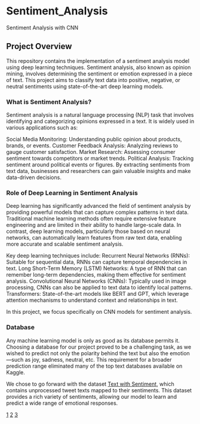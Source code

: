 # Sentiment_Analysis
Sentiment Analysis with CNN
## Project Overview
This repository contains the implementation of a sentiment analysis model using deep learning techniques. Sentiment analysis, also known as opinion mining, involves determining the sentiment or emotion expressed in a piece of text. This project aims to classify text data into positive, negative, or neutral sentiments using state-of-the-art deep learning models.
### What is Sentiment Analysis?
Sentiment analysis is a natural language processing (NLP) task that involves identifying and categorizing opinions expressed in a text. It is widely used in various applications such as:

Social Media Monitoring: Understanding public opinion about products, brands, or events.
Customer Feedback Analysis: Analyzing reviews to gauge customer satisfaction.
Market Research: Assessing consumer sentiment towards competitors or market trends.
Political Analysis: Tracking sentiment around political events or figures.
By extracting sentiments from text data, businesses and researchers can gain valuable insights and make data-driven decisions.
### Role of Deep Learning in Sentiment Analysis
Deep learning has significantly advanced the field of sentiment analysis by providing powerful models that can capture complex patterns in text data. Traditional machine learning methods often require extensive feature engineering and are limited in their ability to handle large-scale data. In contrast, deep learning models, particularly those based on neural networks, can automatically learn features from raw text data, enabling more accurate and scalable sentiment analysis.

Key deep learning techniques include:
Recurrent Neural Networks (RNNs): Suitable for sequential data, RNNs can capture temporal dependencies in text.
Long Short-Term Memory (LSTM) Networks: A type of RNN that can remember long-term dependencies, making them effective for sentiment analysis.
Convolutional Neural Networks (CNNs): Typically used in image processing, CNNs can also be applied to text data to identify local patterns.
Transformers: State-of-the-art models like BERT and GPT, which leverage attention mechanisms to understand context and relationships in text.

In this project, we focus specifically on CNN models for sentiment analysis.

### Database
Any machine learning model is only as good as its database permits it. Choosing a database for our project proved to be a challenging task, as we wished to predict not only the polarity behind the text but also the emotion—such as joy, sadness, neutral, etc. This requirement for a broader prediction range eliminated many of the top text databases available on Kaggle.

We chose to go forward with the dataset [Text with Sentiment](https://www.kaggle.com/datasets/divu2001/text-with-sentiment), which contains unprocessed tweet texts mapped to their sentiments. This dataset provides a rich variety of sentiments, allowing our model to learn and predict a wide range of emotional responses.


[1](https://doi.org/10.48550/arXiv.2006.03541) [2](https://www.baeldung.com/cs/word-embeddings-cbow-vs-skip-gram) [3](https://www.ibm.com/topics/stemming-lemmatization#:~:text=The%20practical%20distinction%20between%20stemming,be%20found%20in%20the%20dictionary.)

